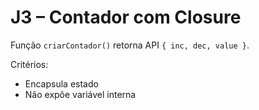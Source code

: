 # J3 – Contador com Closure

Função `criarContador()` retorna API `{ inc, dec, value }`.

Critérios:
- Encapsula estado
- Não expõe variável interna